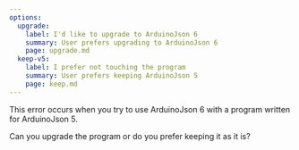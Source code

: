 ```yaml
---
options:
  upgrade:
    label: I'd like to upgrade to ArduinoJson 6
    summary: User prefers upgrading to ArduinoJson 6
    page: upgrade.md
  keep-v5:
    label: I prefer not touching the program
    summary: User prefers keeping ArduinoJson 5
    page: keep.md
---
```


This error occurs when you try to use ArduinoJson 6 with a program written for ArduinoJson 5.

Can you upgrade the program or do you prefer keeping it as it is?
